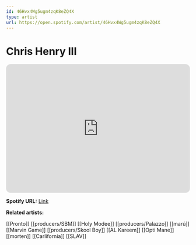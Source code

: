 ```yaml
---
id: 46Hvx4Wg5ugm4zqK8eZQ4X
type: artist
url: https://open.spotify.com/artist/46Hvx4Wg5ugm4zqK8eZQ4X
---
```

# Chris Henry III

<iframe style="border-radius:12px" src="https://open.spotify.com/embed/artist/46Hvx4Wg5ugm4zqK8eZQ4X" width="100%" height="352" frameBorder="0" allowfullscreen="" allow="autoplay; clipboard-write; encrypted-media; fullscreen; picture-in-picture" loading="lazy"></iframe>

**Spotify URL:** [Link](https://open.spotify.com/artist/46Hvx4Wg5ugm4zqK8eZQ4X)

**Related artists:**

[[Pronto]]
[[producers/SBM]]
[[Holy Modee]]
[[producers/Palazzo]]
[[marú]]
[[Marvin Game]]
[[producers/Skool Boy]]
[[AL Kareem]]
[[Opti Mane]]
[[morten]]
[[Carlifornia]]
[[SLAV]]
